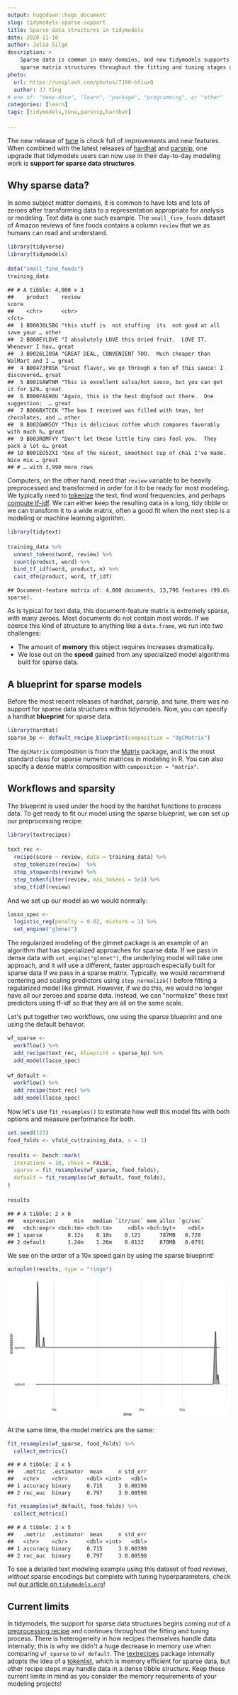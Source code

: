 ```yaml
---
output: hugodown::hugo_document
slug: tidymodels-sparse-support
title: Sparse data structures in tidymodels
date: 2020-11-16
author: Julia Silge
description: >
    Sparse data is common in many domains, and now tidymodels supports using 
    sparse matrix structures throughout the fitting and tuning stages of modeling.
photo:
  url: https://unsplash.com/photos/7JX0-bfiuxQ
  author: JJ Ying
# one of: "deep-dive", "learn", "package", "programming", or "other"
categories: [learn] 
tags: [tidymodels,tune,parsnip,hardhat]

---
```





The new release of [tune](linktopost) is chock full of improvements and new features. When combined with the latest releases of [hardhat](http://hardhat.tidymodels.org/) and [parsnip](https://parsnip.tidymodels.org/), one upgrade that tidymodels users can now use in their day-to-day modeling work is **support for sparse data structures**.

## Why sparse data?

In some subject matter domains, it is common to have lots and lots of zeroes after transforming data to a representation appropriate for analysis or modeling. Text data is one such example. The `small_fine_foods` dataset of Amazon reviews of fine foods contains a column `review` that we as humans can read and understand.


```r
library(tidyverse)
library(tidymodels)

data("small_fine_foods")
training_data
```

```
## # A tibble: 4,000 x 3
##    product    review                                                          score
##    <chr>      <chr>                                                           <fct>
##  1 B000J0LSBG "this stuff is  not stuffing  its  not good at all  save your … other
##  2 B000EYLDYE "I absolutely LOVE this dried fruit.  LOVE IT.  Whenever I hav… great
##  3 B0026LIO9A "GREAT DEAL, CONVENIENT TOO.  Much cheaper than WalMart and I … great
##  4 B00473P8SK "Great flavor, we go through a ton of this sauce! I discovered… great
##  5 B001SAWTNM "This is excellent salsa/hot sauce, but you can get it for $29… great
##  6 B000FAG90U "Again, this is the best dogfood out there.  One suggestion:  … great
##  7 B006BXTCEK "The box I received was filled with teas, hot chocolates, and … other
##  8 B002GWH5OY "This is delicious coffee which compares favorably with much h… great
##  9 B003R0MFYY "Don't let these little tiny cans fool you.  They pack a lot o… great
## 10 B001EO5ZXI "One of the nicest, smoothest cup of chai I've made. Nice mix … great
## # … with 3,990 more rows
```

Computers, on the other hand, need that `review` variable to be heavily preprocessed and transformed in order for it to be ready for most modeling. We typically need to [tokenize](https://smltar.com/tokenization.html) the text, find word frequencies, and perhaps [compute tf-idf](https://www.tidytextmining.com/tfidf.html). We can either keep the resulting data in a long, tidy tibble or we can transform it to a wide matrix, often a good fit when the next step is a modeling or machine learning algorithm.


```r
library(tidytext)

training_data %>%
  unnest_tokens(word, review) %>%
  count(product, word) %>%
  bind_tf_idf(word, product, n) %>%
  cast_dfm(product, word, tf_idf)
```

```
## Document-feature matrix of: 4,000 documents, 13,796 features (99.6% sparse).
```

As is typical for text data, this document-feature matrix is extremely sparse, with many zeroes. Most documents do not contain most words. If we coerce this kind of structure to anything like a `data.frame`, we run into two challenges:

- The amount of **memory** this object requires increases dramatically.
- We lose out on the **speed** gained from any specialized model algorithms built for sparse data.

## A blueprint for sparse models

Before the most recent releases of hardhat, parsnip, and tune, there was no support for sparse data structures within tidymodels. Now, you can specify a hardhat **blueprint** for sparse data.


```r
library(hardhat)
sparse_bp <- default_recipe_blueprint(composition = "dgCMatrix")
```

The `dgCMatrix` composition is from the [Matrix](https://cran.r-project.org/package=Matrix) package, and is the most standard class for sparse numeric matrices in modeling in R. You can also specify a dense matrix composition with `composition = "matrix"`.

## Workflows and sparsity

The blueprint is used under the hood by the hardhat functions to process data. To get ready to fit our model using the sparse blueprint, we can set up our preprocessing recipe:


```r
library(textrecipes)

text_rec <-
  recipe(score ~ review, data = training_data) %>%
  step_tokenize(review)  %>%
  step_stopwords(review) %>%
  step_tokenfilter(review, max_tokens = 1e3) %>%
  step_tfidf(review)
```

And we set up our model as we would normally:


```r
lasso_spec <-
  logistic_reg(penalty = 0.02, mixture = 1) %>%
  set_engine("glmnet")
```

The regularized modeling of the glmnet package is an example of an algorithm that has specialized approaches for sparse data. If we pass in dense data with `set_engine("glmnet")`, the underlying model will take one approach, and it will use a different, faster approach especially built for sparse data if we pass in a sparse matrix. Typically, we would recommend centering and scaling predictors using `step_normalize()` before fitting a regularized model like glmnet. However, if we do this, we would no longer have all our zeroes and sparse data. Instead, we can "normalize" these text predictors using tf-idf so that they are all on the same scale.

Let's put together two workflows, one using the sparse blueprint and one using the default behavior.


```r
wf_sparse <- 
  workflow() %>%
  add_recipe(text_rec, blueprint = sparse_bp) %>%
  add_model(lasso_spec)
  
wf_default <- 
  workflow() %>%
  add_recipe(text_rec) %>%
  add_model(lasso_spec)
```

Now let's use `fit_resamples()` to estimate how well this model fits with both options and measure performance for both.


```r
set.seed(123)
food_folds <- vfold_cv(training_data, v = 3)

results <- bench::mark(
  iterations = 10, check = FALSE,
  sparse = fit_resamples(wf_sparse, food_folds),  
  default = fit_resamples(wf_default, food_folds), 
)

results
```

```
## # A tibble: 2 x 6
##   expression      min   median `itr/sec` mem_alloc `gc/sec`
##   <bch:expr> <bch:tm> <bch:tm>     <dbl> <bch:byt>    <dbl>
## 1 sparse        8.12s    8.18s    0.121      787MB   0.728 
## 2 default       1.24m    1.26m    0.0132     870MB   0.0791
```

We see on the order of a 10x speed gain by using the sparse blueprint!


```r
autoplot(results, type = "ridge")
```

![plot of chunk unnamed-chunk-8](figure/unnamed-chunk-8-1.png)

At the same time, the model metrics are the same:


```r
fit_resamples(wf_sparse, food_folds) %>%
  collect_metrics()
```

```
## # A tibble: 2 x 5
##   .metric  .estimator  mean     n std_err
##   <chr>    <chr>      <dbl> <int>   <dbl>
## 1 accuracy binary     0.715     3 0.00399
## 2 roc_auc  binary     0.797     3 0.00598
```

```r
fit_resamples(wf_default, food_folds) %>%
  collect_metrics()
```

```
## # A tibble: 2 x 5
##   .metric  .estimator  mean     n std_err
##   <chr>    <chr>      <dbl> <int>   <dbl>
## 1 accuracy binary     0.715     3 0.00399
## 2 roc_auc  binary     0.797     3 0.00598
```

To see a detailed text modeling example using this dataset of food reviews, _without_ sparse encodings but complete with tuning hyperparameters, check out [our article on `tidymodels.org`](https://www.tidymodels.org/learn/work/tune-text/)!

## Current limits

In tidymodels, the support for sparse data structures begins coming _out_ of a [preprocessing recipe](https://www.tmwr.org/recipes.html) and continues throughout the fitting and tuning process. There is heterogeneity in how recipes themselves handle data internally; this is why we didn't a huge decrease in memory use when comparing `wf_sparse` to `wf_default`. The [textrecipes](https://textrecipes.tidymodels.org/) package internally adopts the idea of a [tokenlist](https://textrecipes.tidymodels.org/reference/tokenlist.html), which is memory efficient for sparse data, but other recipe steps may handle data in a dense tibble structure. Keep these current limits in mind as you consider the memory requirements of your modeling projects!

